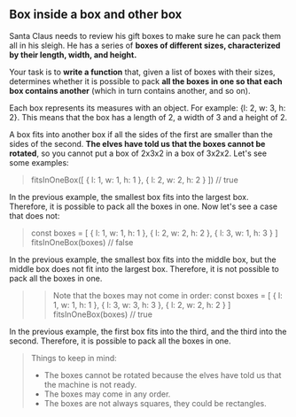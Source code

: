 ## Box inside a box and other box
Santa Claus needs to review his gift boxes to make sure he can pack them all in his sleigh. He has a series of __boxes of different sizes, characterized by their length, width, and height.__

Your task is to __write a function__ that, given a list of boxes with their sizes, determines whether it is possible to pack __all the boxes in one so that each box contains another__ (which in turn contains another, and so on).

Each box represents its measures with an object. For example: {l: 2, w: 3, h: 2}. This means that the box has a length of 2, a width of 3 and a height of 2.

A box fits into another box if all the sides of the first are smaller than the sides of the second. __The elves have told us that the boxes cannot be rotated__, so you cannot put a box of 2x3x2 in a box of 3x2x2. Let's see some examples:

>fitsInOneBox([
  { l: 1, w: 1, h: 1 },
  { l: 2, w: 2, h: 2 }
]) // true

In the previous example, the smallest box fits into the largest box. Therefore, it is possible to pack all the boxes in one. Now let's see a case that does not:

>const boxes = [
  { l: 1, w: 1, h: 1 },
  { l: 2, w: 2, h: 2 },
  { l: 3, w: 1, h: 3 }
]
fitsInOneBox(boxes) // false

In the previous example, the smallest box fits into the middle box, but the middle box does not fit into the largest box. Therefore, it is not possible to pack all the boxes in one.

>>Note that the boxes may not come in order:
const boxes = [
  { l: 1, w: 1, h: 1 },
  { l: 3, w: 3, h: 3 },
  { l: 2, w: 2, h: 2 }
]
fitsInOneBox(boxes) // true

In the previous example, the first box fits into the third, and the third into the second. Therefore, it is possible to pack all the boxes in one.
>Things to keep in mind:
>* The boxes cannot be rotated because the elves have told us that the machine is not ready.
>* The boxes may come in any order.
>* The boxes are not always squares, they could be rectangles.